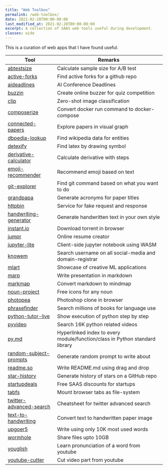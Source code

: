 ```yaml
---
title: "Web Toolbox"
permalink: /web-toolbox/ 
date: 2021-02-28T00:00-00:00
last_modified_at: 2021-02-28T00:00-00:00
excerpt: A collection of SAAS web tools useful during development.  
classes: wide
---
```


This is a curation of web apps that I have found useful.

|Tool|Remarks|
|---|---|
|[abtestsize](https://abtestguide.com/abtestsize/)|Calculate sample size for A/B test|
|[active-forks](https://techgaun.github.io/active-forks/index.html)|Find active forks for a github repo|
|[aideadlines](https://aideadlin.es/?sub=ML)|AI Conference Deadlines|
|[buzzin](https://buzzin.live/)|Create online buzzer for quiz competition|
|[clip](https://clip.kiri.ai/)|Zero-shot image classification|
|[composerize](https://www.composerize.com/)|Convert docker run command to docker-compose|
|[connected-papers](https://www.connectedpapers.com/)|Explore papers in visual graph|
|[dbpedia-lookup](https://lookup.dbpedia.org/)|Find wikipedia data for entities|
|[detexify](http://detexify.kirelabs.org/classify.html)|Find latex by drawing symbol|
|[derivative-calculator](https://www.derivative-calculator.net/)|Calculate derivative with steps|
|[emoji-recommender](https://share.streamlit.io/rensdimmendaal/emoji-recommender/main/app/streamlit.py)|Recommend emoji based on text|
|[git-explorer](https://gitexplorer.com/)|Find git command based on what you want to do|
|[grandpapa](https://github.com/joaoperfig/GRaNDPapA)|Generate acronyms for paper titles|
|[httpbin](http://httpbin.org/)|Service for fake request and response|
|[handwriting-generator](https://www.handwriting-generator.com/)|Generate handwritten text in your own style|
|[instant.io](https://instant.io/)|Download torrent in browser|
|[jumpr](https://www.jumprco.com/resumes/build)|Online resume creator|
|[jupyter-lite](https://github.com/jtpio/jupyterlite)|Client-side jupyter notebook using WASM|
|[knowem](https://knowem.com/)|Search username on all social-media and domain-registrar|
|[mlart](https://mlart.co/)|Showcase of creative ML applications|
|[marp](https://marp.app/#get-started)|Write presentation in markdown|
|[markmap](https://markmap.js.org/repl/)|Convert markdown to mindmap|
|[noun-project](https://thenounproject.com/)|Free icons for any noun|
|[photopea](https://www.photopea.com/)|Photoshop clone in browser|
|[phrasefinder](https://phrasefinder.io/)|Search millions of books for language use|
|[python-tutor-live](http://pythontutor.com/live.html#mode=edit)|Show execution of python step by step|
|[pyvideo](https://pyvideo.org/)|Search 16K python related videos|
|[py.md](https://gist.github.com/jph00/d5981f649a83a754946964cf22322cb2)|Hyperlinked index to every module/function/class in Python standard library|
|[random-subject-prompts](https://writingexercises.co.uk/subjectgenerator.php)|Generate random prompt to write about|
|[readme.so](https://readme.so/editor)|Write README.md using drag and drop|
|[star-history](https://star-history.t9t.io/)|Generate history of stars on a GitHub repo|
|[startupdeals](https://github.com/startupdeals/startupdeals)|Free SAAS discounts for startups|
|[tabfs](https://omar.website/tabfs/)|Mount browser tabs as file-system|
|[twitter-advanced-search](https://github.com/igorbrigadir/twitter-advanced-search)|Cheatsheet for twitter advanced search|
|[text-to-handwriting](https://saurabhdaware.github.io/text-to-handwriting/)|Convert text to handwritten paper image|
|[upgoer5](https://splasho.com/upgoer5/)|Write using only 10K most used words|
|[wormhole](https://wormhole.app/)|Share files upto 10GB|
|[youglish](https://youglish.com/)|Learn pronunciation of a word from youtube|
|[youtube-cutter](https://youtube-cutter.org/video-cutter.html)|Cut video part from youtube|
